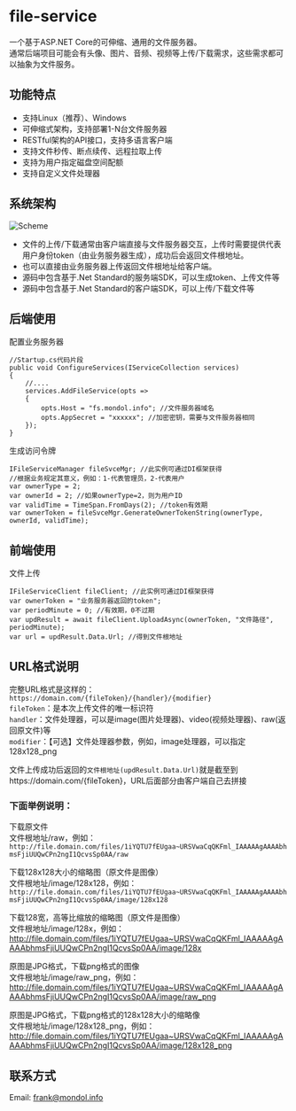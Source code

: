 # file-service
一个基于ASP.NET Core的可伸缩、通用的文件服务器。  
通常后端项目可能会有头像、图片、音频、视频等上传/下载需求，这些需求都可以抽象为文件服务。

## 功能特点
* 支持Linux（推荐）、Windows
* 可伸缩式架构，支持部署1-N台文件服务器
* RESTful架构的API接口，支持多语言客户端
* 支持文件秒传、断点续传、远程拉取上传
* 支持为用户指定磁盘空间配额
* 支持自定义文件处理器

## 系统架构
![Scheme](https://raw.githubusercontent.com/md-frank/file-service/master/doc/fs-scheme.jpg)

* 文件的上传/下载通常由客户端直接与文件服务器交互，上传时需要提供代表用户身份token（由业务服务器生成），成功后会返回文件根地址。  
* 也可以直接由业务服务器上传返回文件根地址给客户端。
* 源码中包含基于.Net Standard的服务端SDK，可以生成token、上传文件等
* 源码中包含基于.Net Standard的客户端SDK，可以上传/下载文件等

## 后端使用

配置业务服务器
```
//Startup.cs代码片段
public void ConfigureServices(IServiceCollection services)
{
    //....
    services.AddFileService(opts =>
    {
        opts.Host = "fs.mondol.info"; //文件服务器域名
        opts.AppSecret = "xxxxxx"; //加密密钥，需要与文件服务器相同
    });
}
```

生成访问令牌
```
IFileServiceManager fileSvceMgr; //此实例可通过DI框架获得
//根据业务规定其意义，例如：1-代表管理员，2-代表用户
var ownerType = 2;
var ownerId = 2; //如果ownerType=2，则为用户ID
var validTime = TimeSpan.FromDays(2); //token有效期
var ownerToken = fileSvceMgr.GenerateOwnerTokenString(ownerType, ownerId, validTime);
```

## 前端使用
文件上传
```
IFileServiceClient fileClient; //此实例可通过DI框架获得
var ownerToken = "业务服务器返回的token";
var periodMinute = 0; //有效期，0不过期
var updResult = await fileClient.UploadAsync(ownerToken, "文件路径", periodMinute);
var url = updResult.Data.Url; //得到文件根地址
```

## URL格式说明
完整URL格式是这样的：`https://domain.com/{fileToken}/{handler}/{modifier}`  
`fileToken`：是本次上传文件的唯一标识符  
`handler`：文件处理器，可以是image(图片处理器)、video(视频处理器)、raw(返回原文件)等  
`modifier`：【可选】文件处理器参数，例如，image处理器，可以指定128x128_png  

文件上传成功后返回的`文件根地址(updResult.Data.Url)`就是截至到https://domain.com/{fileToken}，URL后面部分由客户端自己去拼接  

### 下面举例说明：  

下载原文件  
文件根地址/raw，例如：  
`http://file.domain.com/files/1iYQTU7fEUgaa~URSVwaCqQKFml_IAAAAAgAAAAbhmsFjiUUQwCPn2ngI1QcvsSp0AA/raw`

下载128x128大小的缩略图（原文件是图像）  
文件根地址/image/128x128，例如：
`http://file.domain.com/files/1iYQTU7fEUgaa~URSVwaCqQKFml_IAAAAAgAAAAbhmsFjiUUQwCPn2ngI1QcvsSp0AA/image/128x128`

下载128宽，高等比缩放的缩略图（原文件是图像）  
文件根地址/image/128x，例如：
http://file.domain.com/files/1iYQTU7fEUgaa~URSVwaCqQKFml_IAAAAAgAAAAbhmsFjiUUQwCPn2ngI1QcvsSp0AA/image/128x

原图是JPG格式，下载png格式的图像  
文件根地址/image/raw_png，例如：
http://file.domain.com/files/1iYQTU7fEUgaa~URSVwaCqQKFml_IAAAAAgAAAAbhmsFjiUUQwCPn2ngI1QcvsSp0AA/image/raw_png

原图是JPG格式，下载png格式的128x128大小的缩略像  
文件根地址/image/128x128_png，例如：
http://file.domain.com/files/1iYQTU7fEUgaa~URSVwaCqQKFml_IAAAAAgAAAAbhmsFjiUUQwCPn2ngI1QcvsSp0AA/image/128x128_png

## 联系方式
Email: frank@mondol.info
